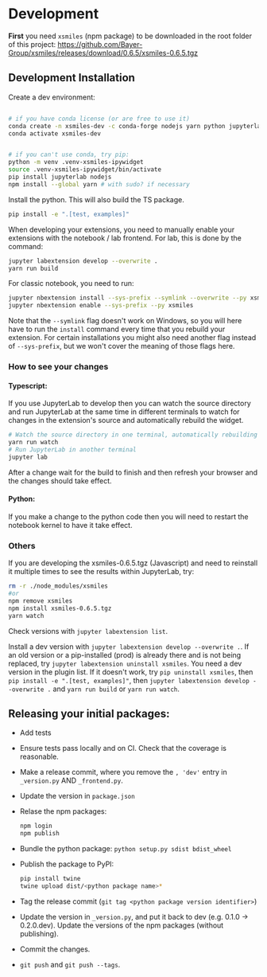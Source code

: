 
# Development

**First** you need `xsmiles` (npm package) to be downloaded in the root folder of this project: https://github.com/Bayer-Group/xsmiles/releases/download/0.6.5/xsmiles-0.6.5.tgz

## Development Installation

Create a dev environment:

```bash

# if you have conda license (or are free to use it)
conda create -n xsmiles-dev -c conda-forge nodejs yarn python jupyterlab
conda activate xsmiles-dev


# if you can't use conda, try pip:
python -m venv .venv-xsmiles-ipywidget
source .venv-xsmiles-ipywidget/bin/activate
pip install jupyterlab nodejs
npm install --global yarn # with sudo? if necessary
```

Install the python. This will also build the TS package.

```bash
pip install -e ".[test, examples]"
```

When developing your extensions, you need to manually enable your extensions with the
notebook / lab frontend. For lab, this is done by the command:

```bash
jupyter labextension develop --overwrite .
yarn run build
```

For classic notebook, you need to run:

```bash
jupyter nbextension install --sys-prefix --symlink --overwrite --py xsmiles
jupyter nbextension enable --sys-prefix --py xsmiles
```

Note that the `--symlink` flag doesn't work on Windows, so you will here have to run
the `install` command every time that you rebuild your extension. For certain installations
you might also need another flag instead of `--sys-prefix`, but we won't cover the meaning
of those flags here.

### How to see your changes

#### Typescript:

If you use JupyterLab to develop then you can watch the source directory and run JupyterLab at the same time in different
terminals to watch for changes in the extension's source and automatically rebuild the widget.

```bash
# Watch the source directory in one terminal, automatically rebuilding when needed
yarn run watch
# Run JupyterLab in another terminal
jupyter lab
```

After a change wait for the build to finish and then refresh your browser and the changes should take effect.

#### Python:

If you make a change to the python code then you will need to restart the notebook kernel to have it take effect.

### Others

If you are developing the xsmiles-0.6.5.tgz (Javascript) and need to reinstall it multiple times to see the results within JupyterLab, try:

```bash
rm -r ./node_modules/xsmiles
#or
npm remove xsmiles
npm install xsmiles-0.6.5.tgz
yarn watch
```

Check versions with `jupyter labextension list`.

Install a dev version with `jupyter labextension develop --overwrite .`.
If an old version or a pip-installed (prod) is already there and is not being replaced, try `jupyter labextension uninstall xsmiles`. You need a dev version in the plugin list.
If it doesn't work, try `pip uninstall xsmiles`, then `pip install -e ".[test, examples]"`, then `jupyter labextension develop --overwrite .` and `yarn run build` or `yarn run watch`.


## Releasing your initial packages:

- Add tests
- Ensure tests pass locally and on CI. Check that the coverage is reasonable.
- Make a release commit, where you remove the `, 'dev'` entry in `_version.py` AND `_frontend.py`.
- Update the version in `package.json`
- Relase the npm packages:

  ```bash
  npm login
  npm publish
  ```

- Bundle the python package: `python setup.py sdist bdist_wheel`
- Publish the package to PyPI:

  ```bash
  pip install twine
  twine upload dist/<python package name>*
  ```
  
- Tag the release commit (`git tag <python package version identifier>`)
- Update the version in `_version.py`, and put it back to dev (e.g. 0.1.0 -> 0.2.0.dev).
  Update the versions of the npm packages (without publishing).
- Commit the changes.
- `git push` and `git push --tags`.